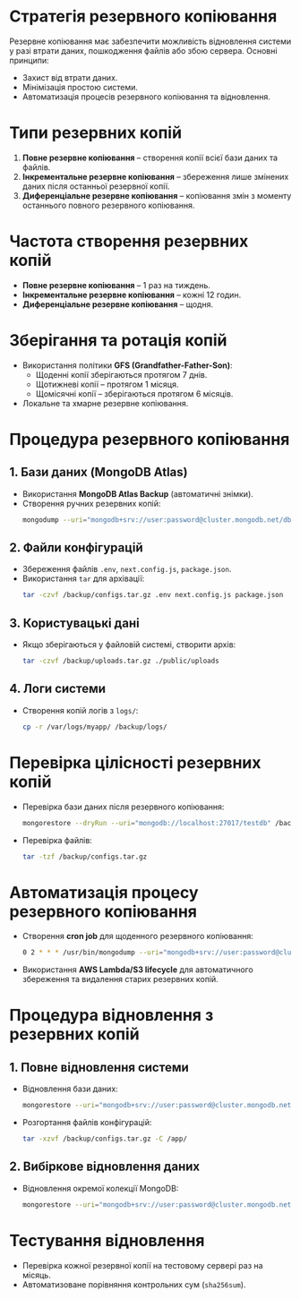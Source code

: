 # Стратегія резервного копіювання
Резервне копіювання має забезпечити можливість відновлення системи у разі втрати даних, пошкодження файлів або збою сервера. Основні принципи:
- Захист від втрати даних.
- Мінімізація простою системи.
- Автоматизація процесів резервного копіювання та відновлення.

# Типи резервних копій
1. **Повне резервне копіювання** – створення копії всієї бази даних та файлів.
2. **Інкрементальне резервне копіювання** – збереження лише змінених даних після останньої резервної копії.
3. **Диференціальне резервне копіювання** – копіювання змін з моменту останнього повного резервного копіювання.

# Частота створення резервних копій
- **Повне резервне копіювання** – 1 раз на тиждень.
- **Інкрементальне резервне копіювання** – кожні 12 годин.
- **Диференціальне резервне копіювання** – щодня.

# Зберігання та ротація копій
- Використання політики **GFS (Grandfather-Father-Son)**:
  - Щоденні копії зберігаються протягом 7 днів.
  - Щотижневі копії – протягом 1 місяця.
  - Щомісячні копії – зберігаються протягом 6 місяців.
- Локальне та хмарне резервне копіювання.

# Процедура резервного копіювання
## 1. Бази даних (MongoDB Atlas)
- Використання **MongoDB Atlas Backup** (автоматичні знімки).
- Створення ручних резервних копій:
  ```sh
  mongodump --uri="mongodb+srv://user:password@cluster.mongodb.net/dbname" --out=/backup/mongo/
  ```

## 2. Файли конфігурацій
- Збереження файлів `.env`, `next.config.js`, `package.json`.
- Використання `tar` для архівації:
  ```sh
  tar -czvf /backup/configs.tar.gz .env next.config.js package.json
  ```

## 3. Користувацькі дані
- Якщо зберігаються у файловій системі, створити архів:
  ```sh
  tar -czvf /backup/uploads.tar.gz ./public/uploads
  ```

## 4. Логи системи
- Створення копій логів з `logs/`:
  ```sh
  cp -r /var/logs/myapp/ /backup/logs/
  ```

# Перевірка цілісності резервних копій
- Перевірка бази даних після резервного копіювання:
  ```sh
  mongorestore --dryRun --uri="mongodb://localhost:27017/testdb" /backup/mongo/
  ```
- Перевірка файлів:
  ```sh
  tar -tzf /backup/configs.tar.gz
  ```

# Автоматизація процесу резервного копіювання
- Створення **cron job** для щоденного резервного копіювання:
  ```sh
  0 2 * * * /usr/bin/mongodump --uri="mongodb+srv://user:password@cluster.mongodb.net/dbname" --out=/backup/mongo/
  ```
- Використання **AWS Lambda/S3 lifecycle** для автоматичного збереження та видалення старих резервних копій.

# Процедура відновлення з резервних копій
## 1. Повне відновлення системи
- Відновлення бази даних:
  ```sh
  mongorestore --uri="mongodb+srv://user:password@cluster.mongodb.net/dbname" /backup/mongo/
  ```
- Розгортання файлів конфігурацій:
  ```sh
  tar -xzvf /backup/configs.tar.gz -C /app/
  ```

## 2. Вибіркове відновлення даних
- Відновлення окремої колекції MongoDB:
  ```sh
  mongorestore --uri="mongodb+srv://user:password@cluster.mongodb.net/dbname" --collection users --db dbname /backup/mongo/dbname/users.bson
  ```

# Тестування відновлення
- Перевірка кожної резервної копії на тестовому сервері раз на місяць.
- Автоматизоване порівняння контрольних сум (`sha256sum`).

